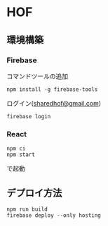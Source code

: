 # HOF

## 環境構築
### Firebase
コマンドツールの追加
```
npm install -g firebase-tools
```
ログイン(sharedhof@gmail.com)
```
firebase login
```

### React
```
npm ci
npm start
```
で起動

## デプロイ方法
```
npm run build
firebase deploy --only hosting
```
